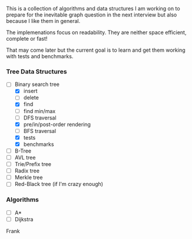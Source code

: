 This is a collection of algorithms and data structures I am working on to
prepare for the inevitable graph question in the next interview but also
because I like them in general.

The implemenations focus on readability.
They are neither space efficient, complete or fast!

That may come later but the current goal is to learn and get them working
with tests and benchmarks.

### Tree Data Structures

- [ ] Binary search tree
	- [x] insert
	- [ ] delete
	- [x] find
	- [ ] find min/max
	- [ ] DFS traversal
	- [x] pre/in/post-order rendering
	- [ ] BFS traversal
	- [x] tests
	- [x] benchmarks

- [ ] B-Tree
- [ ] AVL tree
- [ ] Trie/Prefix tree
- [ ] Radix tree
- [ ] Merkle tree
- [ ] Red-Black tree (if I'm crazy enough)

### Algorithms

- [ ] A*
- [ ] Dijkstra

Frank
